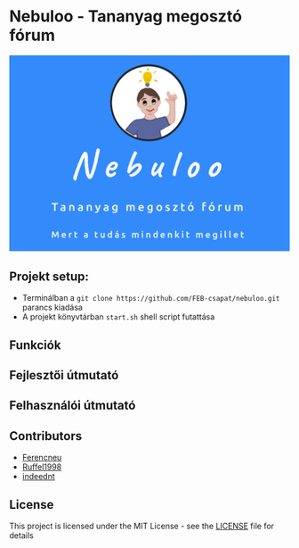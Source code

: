 # Nebuloo - Tananyag megosztó fórum

![face](/resources/assets/images/face.png)



## Projekt setup:

- Terminálban a `git clone https://github.com/FEB-csapat/nebuloo.git` parancs kiadása
- A projekt könyvtárban `start.sh` shell script futattása

## Funkciók


## Fejlesztői útmutató

## Felhasználói útmutató

## Contributors
- [Ferencneu](https://github.com/Ferencneu)
- [Ruffel1998](https://github.com/Ruffel1998)
- [indeednt](https://github.com/indeednt)

## License
This project is licensed under the MIT License - see the [LICENSE](LICENSE) file for details